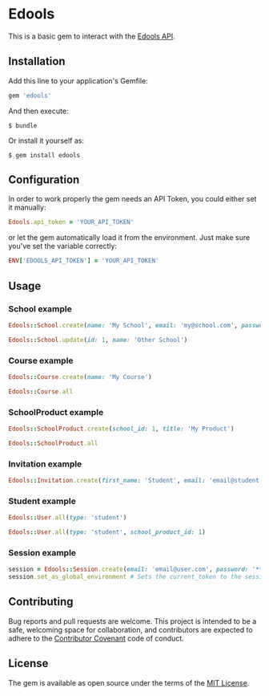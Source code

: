 # Edools

This is a basic gem to interact with the [Edools API](http://docs.edools.com/api/).

## Installation

Add this line to your application's Gemfile:

```ruby
gem 'edools'
```

And then execute:

    $ bundle

Or install it yourself as:

    $ gem install edools

## Configuration

In order to work properly the gem needs an API Token, you could either set it manually:

```ruby
Edools.api_token = 'YOUR_API_TOKEN'
```

or let the gem automatically load it from the environment. Just make sure you've set the variable correctly:

```ruby
ENV['EDOOLS_API_TOKEN'] = 'YOUR_API_TOKEN'
```

## Usage

### School example

```ruby
Edools::School.create(name: 'My School', email: 'my@school.com', password: '******')

Edools::School.update(id: 1, name: 'Other School')
```

### Course example

```ruby
Edools::Course.create(name: 'My Course')

Edools::Course.all
```

### SchoolProduct example

```ruby
Edools::SchoolProduct.create(school_id: 1, title: 'My Product')

Edools::SchoolProduct.all
```

### Invitation example

```ruby
Edools::Invitation.create(first_name: 'Student', email: 'email@student.com', password: '******', password_confirmation: '******')
```

### Student example

```ruby
Edools::User.all(type: 'student')

Edools::User.all(type: 'student', school_product_id: 1)
```

### Session example

```ruby
session = Edools::Session.create(email: 'email@user.com', password: '******')
session.set_as_global_environment # Sets the current_token to the session's credentials
```

## Contributing

Bug reports and pull requests are welcome. This project is intended to be a safe, welcoming space for collaboration, and contributors are expected to adhere to the [Contributor Covenant](http://contributor-covenant.org) code of conduct.


## License

The gem is available as open source under the terms of the [MIT License](http://opensource.org/licenses/MIT).


